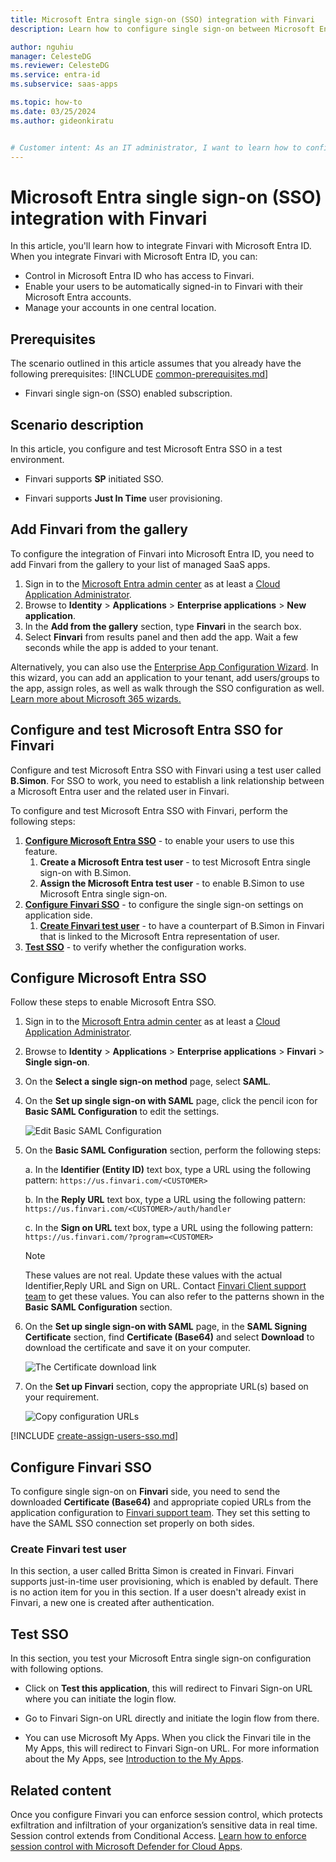 ```yaml
---
title: Microsoft Entra single sign-on (SSO) integration with Finvari
description: Learn how to configure single sign-on between Microsoft Entra ID and Finvari.

author: nguhiu
manager: CelesteDG
ms.reviewer: CelesteDG
ms.service: entra-id
ms.subservice: saas-apps

ms.topic: how-to
ms.date: 03/25/2024
ms.author: gideonkiratu


# Customer intent: As an IT administrator, I want to learn how to configure single sign-on between Microsoft Entra ID and Finvari so that I can control who has access to Finvari, enable automatic sign-in with Microsoft Entra accounts, and manage my accounts in one central location.
---
```


# Microsoft Entra single sign-on (SSO) integration with Finvari

In this article,  you'll learn how to integrate Finvari with Microsoft Entra ID. When you integrate Finvari with Microsoft Entra ID, you can:

* Control in Microsoft Entra ID who has access to Finvari.
* Enable your users to be automatically signed-in to Finvari with their Microsoft Entra accounts.
* Manage your accounts in one central location.

## Prerequisites
The scenario outlined in this article assumes that you already have the following prerequisites:
[!INCLUDE [common-prerequisites.md](~/identity/saas-apps/includes/common-prerequisites.md)]
* Finvari single sign-on (SSO) enabled subscription.

## Scenario description

In this article,  you configure and test Microsoft Entra SSO in a test environment.

* Finvari supports **SP** initiated SSO.

* Finvari supports **Just In Time** user provisioning.

## Add Finvari from the gallery

To configure the integration of Finvari into Microsoft Entra ID, you need to add Finvari from the gallery to your list of managed SaaS apps.

1. Sign in to the [Microsoft Entra admin center](https://entra.microsoft.com) as at least a [Cloud Application Administrator](~/identity/role-based-access-control/permissions-reference.md#cloud-application-administrator).
1. Browse to **Identity** > **Applications** > **Enterprise applications** > **New application**.
1. In the **Add from the gallery** section, type **Finvari** in the search box.
1. Select **Finvari** from results panel and then add the app. Wait a few seconds while the app is added to your tenant.

 Alternatively, you can also use the [Enterprise App Configuration Wizard](https://portal.office.com/AdminPortal/home?Q=Docs#/azureadappintegration). In this wizard, you can add an application to your tenant, add users/groups to the app, assign roles, as well as walk through the SSO configuration as well. [Learn more about Microsoft 365 wizards.](/microsoft-365/admin/misc/azure-ad-setup-guides)

<a name='configure-and-test-azure-ad-sso-for-finvari'></a>

## Configure and test Microsoft Entra SSO for Finvari

Configure and test Microsoft Entra SSO with Finvari using a test user called **B.Simon**. For SSO to work, you need to establish a link relationship between a Microsoft Entra user and the related user in Finvari.

To configure and test Microsoft Entra SSO with Finvari, perform the following steps:

1. **[Configure Microsoft Entra SSO](#configure-azure-ad-sso)** - to enable your users to use this feature.
    1. **Create a Microsoft Entra test user** - to test Microsoft Entra single sign-on with B.Simon.
    1. **Assign the Microsoft Entra test user** - to enable B.Simon to use Microsoft Entra single sign-on.
1. **[Configure Finvari SSO](#configure-finvari-sso)** - to configure the single sign-on settings on application side.
    1. **[Create Finvari test user](#create-finvari-test-user)** - to have a counterpart of B.Simon in Finvari that is linked to the Microsoft Entra representation of user.
1. **[Test SSO](#test-sso)** - to verify whether the configuration works.

<a name='configure-azure-ad-sso'></a>

## Configure Microsoft Entra SSO

Follow these steps to enable Microsoft Entra SSO.

1. Sign in to the [Microsoft Entra admin center](https://entra.microsoft.com) as at least a [Cloud Application Administrator](~/identity/role-based-access-control/permissions-reference.md#cloud-application-administrator).
1. Browse to **Identity** > **Applications** > **Enterprise applications** > **Finvari** > **Single sign-on**.
1. On the **Select a single sign-on method** page, select **SAML**.
1. On the **Set up single sign-on with SAML** page, click the pencil icon for **Basic SAML Configuration** to edit the settings.

   ![Edit Basic SAML Configuration](common/edit-urls.png)

1. On the **Basic SAML Configuration** section, perform the following steps:

    a. In the **Identifier (Entity ID)** text box, type a URL using the following pattern:
    `https://us.finvari.com/<CUSTOMER>`

    b.  In the **Reply URL** text box, type a URL using the following pattern:
    `https://us.finvari.com/<CUSTOMER>/auth/handler`

	c. In the **Sign on URL** text box, type a URL using the following pattern:
    `https://us.finvari.com/?program=<CUSTOMER>`

	> [!NOTE]
	> These values are not real. Update these values with the actual Identifier,Reply URL and Sign on URL. Contact [Finvari Client support team](mailto:support@finvari.com) to get these values. You can also refer to the patterns shown in the **Basic SAML Configuration** section.

1. On the **Set up single sign-on with SAML** page, in the **SAML Signing Certificate** section,  find **Certificate (Base64)** and select **Download** to download the certificate and save it on your computer.

	![The Certificate download link](common/certificatebase64.png)

1. On the **Set up Finvari** section, copy the appropriate URL(s) based on your requirement.

	![Copy configuration URLs](common/copy-configuration-urls.png)

<a name='create-an-azure-ad-test-user'></a>

[!INCLUDE [create-assign-users-sso.md](~/identity/saas-apps/includes/create-assign-users-sso.md)]

## Configure Finvari SSO

To configure single sign-on on **Finvari** side, you need to send the downloaded **Certificate (Base64)** and appropriate copied URLs from the application configuration to [Finvari support team](mailto:support@finvari.com). They set this setting to have the SAML SSO connection set properly on both sides.

### Create Finvari test user

In this section, a user called Britta Simon is created in Finvari. Finvari supports just-in-time user provisioning, which is enabled by default. There is no action item for you in this section. If a user doesn't already exist in Finvari, a new one is created after authentication.

## Test SSO 

In this section, you test your Microsoft Entra single sign-on configuration with following options. 

* Click on **Test this application**, this will redirect to Finvari Sign-on URL where you can initiate the login flow. 

* Go to Finvari Sign-on URL directly and initiate the login flow from there.

* You can use Microsoft My Apps. When you click the Finvari tile in the My Apps, this will redirect to Finvari Sign-on URL. For more information about the My Apps, see [Introduction to the My Apps](https://support.microsoft.com/account-billing/sign-in-and-start-apps-from-the-my-apps-portal-2f3b1bae-0e5a-4a86-a33e-876fbd2a4510).

## Related content

Once you configure Finvari you can enforce session control, which protects exfiltration and infiltration of your organization’s sensitive data in real time. Session control extends from Conditional Access. [Learn how to enforce session control with Microsoft Defender for Cloud Apps](/cloud-app-security/proxy-deployment-aad).
